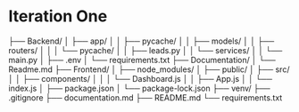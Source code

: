 # Iteration One

├── Backend/
│ ├── app/
│ │ ├── pycache/
│ │ ├── models/
│ │ ├── routers/
│ │ │ └── pycache/
│ │ ├── leads.py
│ │ └── services/
│ │ └── main.py
│ ├── .env
│ └── requirements.txt
├── Documentation/
│ └── Readme.md
├── Frontend/
│ ├── node_modules/
│ ├── public/
│ ├── src/
│ │ ├── components/
│ │ │ └── Dashboard.js
│ │ ├── App.js
│ │ └── index.js
│ ├── package.json
│ └── package-lock.json
├── venv/
├── .gitignore
├── documentation.md
├── README.md
└── requirements.txt